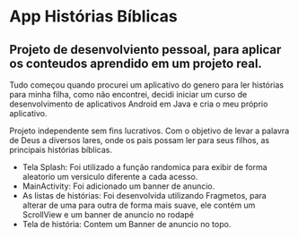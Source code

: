 # App Histórias Bíblicas

## Projeto de desenvolviento pessoal, para aplicar os conteudos aprendido em um projeto real.
Tudo começou quando procurei um aplicativo do genero para ler histórias para minha filha, como não encontrei, decidi iniciar um curso de desenvolvimento de aplicativos Android em Java e cria o meu próprio aplicativo.

Projeto independente sem fins lucrativos.
Com o objetivo de levar a palavra de Deus a diversos lares, onde os pais possam ler para seus filhos,
as principais histórias bíblicas.

- Tela Splash: 
Foi utilizado a função randomica para exibir de forma aleatorio um versiculo diferente a cada acesso.
- MainActivity: 
Foi adicionado um banner de anuncio. 
- As listas de histórias: 
Foi desenvolvida utilizando Fragmetos, para alterar de uma para outra de forma mais suave, ele contém um ScrollView e um banner de anuncio no rodapé
- Tela de história: 
Contem um Banner de anuncio no topo.


